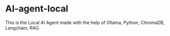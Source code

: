 # AI-agent-local

This is the Local AI Agent made with the help of Ollama, Python, ChromaDB, Langchain, RAG.
